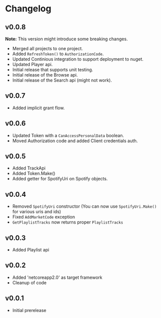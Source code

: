 # Changelog

## v0.0.8
**Note:** This version might introduce some breaking changes.
 - Merged all projects to one project.
 - Added `RefreshToken()` to `AuthorizationCode`.
 - Updated Continious integration to support deployment to nuget.
 - Updated Player api.
 - Initial release that supports unit testing.
 - Initial release of the Browse api.
 - Initial release of the Search api (might not work).

## v0.0.7
 - Added implicit grant flow.

## v0.0.6
 - Updated Token with a `CanAccessPersonalData` boolean.
 - Moved Authorization code and added Client credentials auth.

## v0.0.5
 - Added TrackApi
 - Added Token.Make()
 - Added getter for SpotifyUri on Spotify objects.

## v0.0.4
 - Removed `SpotifyUri` constructor (You can now use `SpotifyUri.Make()` for various uris and ids)
 - Fixed `AddMarketCode` exception
 - `GetPlaylistTracks` now returns proper `PlaylistTracks`

## v0.0.3
 - Added Playlist api

## v0.0.2
 - Added 'netcoreapp2.0' as target framework
 - Cleanup of code

## v0.0.1
 - Initial prerelease